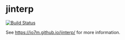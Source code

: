 jinterp
===

[![Build Status](https://travis-ci.org/io7m/jinterp.svg?branch=master)](https://travis-ci.org/io7m/jinterp)

See https://io7m.github.io/jinterp/ for more information.
